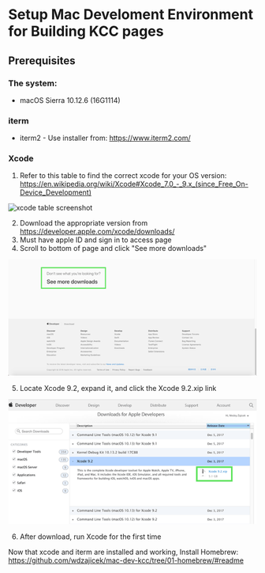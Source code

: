 # Setup Mac Develoment Environment for Building KCC pages

## Prerequisites

### The system:
* macOS Sierra 10.12.6 (16G1114)

### iterm
* iterm2 - Use installer from: https://www.iterm2.com/

### Xcode
  1. Refer to this table to find the correct xcode for your OS version: https://en.wikipedia.org/wiki/Xcode#Xcode_7.0_-_9.x_(since_Free_On-Device_Development)

![xcode table screenshot](https://github.com/wdzajicek/mac-dev-kcc/blob/master/assets/img/xcode-table-gsm.png "Xcode table ")

  2. Download the appropriate version from https://developer.apple.com/xcode/downloads/
  3. Must have apple ID and sign in to access page
  4. Scroll to bottom of page and click "See more downloads"

![See more downloads screenshot](https://github.com/wdzajicek/mac-dev-kcc/blob/master/assets/img/more-xcode.png "See more downloads")

  5. Locate Xcode 9.2, expand it, and click the Xcode 9.2.xip link

![Xcode 9.2.xip screenshot](https://github.com/wdzajicek/mac-dev-kcc/blob/master/assets/img/xcode-download.png "Xcode 9.2.xip")

  6. After download, run Xcode for the first time

Now that xcode and iterm are installed and working, Install Homebrew: <https://github.com/wdzajicek/mac-dev-kcc/tree/01-homebrew/#readme>
